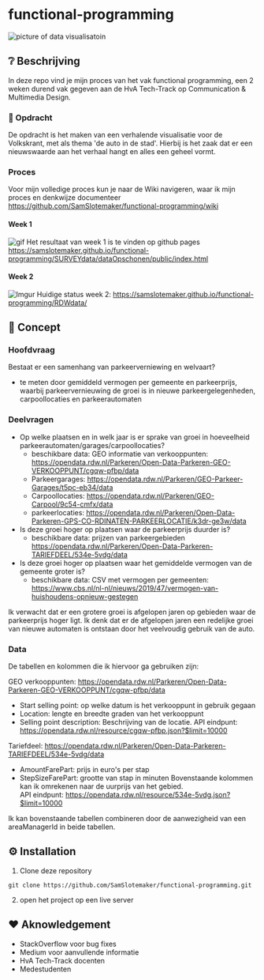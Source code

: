 # functional-programming
![picture of data visualisatoin](https://i.pinimg.com/originals/2e/e6/99/2ee6998e34c3e2eff7b894c66cfc5267.jpg)

## :grey_question: Beschrijving
In deze repo vind je mijn proces van het vak functional programming, een 2 weken durend vak gegeven aan de HvA Tech-Track op Communication & Multimedia Design.

### :red_car:  Opdracht 
De opdracht is het maken van een verhalende visualisatie voor de Volkskrant, met als thema 'de auto in de stad'. Hierbij is het zaak dat er een nieuwswaarde aan het verhaal hangt en alles een geheel vormt. 

### Proces
Voor mijn volledige proces kun je naar de Wiki navigeren, waar ik mijn proces en denkwijze documenteer
https://github.com/SamSlotemaker/functional-programming/wiki

#### Week 1
![gif](https://s2.gifyu.com/images/colors.gif)
Het resultaat van week 1 is te vinden op github pages
https://samslotemaker.github.io/functional-programming/SURVEYdata/dataOpschonen/public/index.html

#### Week 2
![Imgur](https://imgur.com/aNpveBh.png)
Huidige status week 2:
https://samslotemaker.github.io/functional-programming/RDWdata/


## :pencil: Concept 
### Hoofdvraag
Bestaat er een samenhang van parkeerverniewing en welvaart?
- te meten door gemiddeld vermogen per gemeente en parkeerprijs, waarbij parkeervernieuwing de groei is in nieuwe parkeergelegenheden, carpoollocaties en parkeerautomaten

### Deelvragen
* Op welke plaatsen en in welk jaar is er sprake van groei in hoeveelheid parkeerautomaten/garages/carpoollocaties?
    - beschikbare data: GEO informatie van verkooppunten: https://opendata.rdw.nl/Parkeren/Open-Data-Parkeren-GEO-VERKOOPPUNT/cgqw-pfbp/data
    - Parkeergarages: https://opendata.rdw.nl/Parkeren/GEO-Parkeer-Garages/t5pc-eb34/data
    - Carpoollocaties: https://opendata.rdw.nl/Parkeren/GEO-Carpool/9c54-cmfx/data
    - parkeerlocaties: https://opendata.rdw.nl/Parkeren/Open-Data-Parkeren-GPS-CO-RDINATEN-PARKEERLOCATIE/k3dr-ge3w/data
* Is deze groei hoger op plaatsen waar de parkeerprijs duurder is? 
    - beschikbare data: prijzen van parkeergebieden https://opendata.rdw.nl/Parkeren/Open-Data-Parkeren-TARIEFDEEL/534e-5vdg/data
* Is deze groei hoger op plaatsen waar het gemiddelde vermogen van de gemeente groter is?
    - beschikbare data: CSV met vermogen per gemeenten: https://www.cbs.nl/nl-nl/nieuws/2019/47/vermogen-van-huishoudens-opnieuw-gestegen

Ik verwacht dat er een grotere groei is afgelopen jaren op gebieden waar de parkeerprijs hoger ligt. Ik denk dat er de afgelopen jaren een redelijke groei van nieuwe automaten is ontstaan door het veelvoudig gebruik van de auto.  

### Data
De tabellen en kolommen die ik hiervoor ga gebruiken zijn: 

GEO verkooppunten: https://opendata.rdw.nl/Parkeren/Open-Data-Parkeren-GEO-VERKOOPPUNT/cgqw-pfbp/data
 - Start selling point: op welke datum is het verkooppunt in gebruik gegaan
 - Location: lengte en breedte graden van het verkooppunt
 - Selling point description: Beschrijving van de locatie.
 API eindpunt: https://opendata.rdw.nl/resource/cgqw-pfbp.json?$limit=10000

Tariefdeel: https://opendata.rdw.nl/Parkeren/Open-Data-Parkeren-TARIEFDEEL/534e-5vdg/data
 - AmountFarePart: prijs in euro's per stap
 - StepSizeFarePart: grootte van stap in minuten
 Bovenstaande kolommen kan ik omrekenen naar de uurprijs van het gebied.    
 API eindpunt: https://opendata.rdw.nl/resource/534e-5vdg.json?$limit=10000

 Ik kan bovenstaande tabellen combineren door de aanwezigheid van een areaManagerId in beide tabellen.

## :gear: Installation
1. Clone deze repository
```
git clone https://github.com/SamSlotemaker/functional-programming.git
```
2. open het project op een live server

## :heart: Aknowledgement
* StackOverflow voor bug fixes
* Medium voor aanvullende informatie
* HvA Tech-Track docenten
* Medestudenten